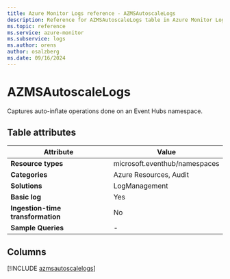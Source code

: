 ```yaml
---
title: Azure Monitor Logs reference - AZMSAutoscaleLogs
description: Reference for AZMSAutoscaleLogs table in Azure Monitor Logs.
ms.topic: reference
ms.service: azure-monitor
ms.subservice: logs
ms.author: orens
author: osalzberg
ms.date: 09/16/2024
---
```


# AZMSAutoscaleLogs

Captures auto-inflate operations done on an Event Hubs namespace.


## Table attributes

|Attribute|Value|
|---|---|
|**Resource types**|microsoft.eventhub/namespaces|
|**Categories**|Azure Resources, Audit|
|**Solutions**| LogManagement|
|**Basic log**|Yes|
|**Ingestion-time transformation**|No|
|**Sample Queries**|-|



## Columns
  
[!INCLUDE [azmsautoscalelogs](~/reusable-content/ce-skilling/azure/includes/azure-monitor/reference/tables/azmsautoscalelogs-include.md)]
